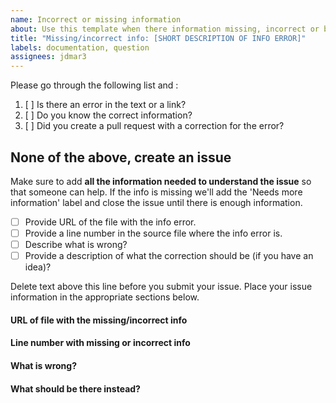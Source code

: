 ```yaml
---
name: Incorrect or missing information
about: Use this template when there information missing, incorrect or broken links, 
title: "Missing/incorrect info: [SHORT DESCRIPTION OF INFO ERROR]"
labels: documentation, question
assignees: jdmar3
---
```


Please go through the following list and :

1. [ ] Is there an error in the text or a link?
2. [ ] Do you know the correct information?
2. [ ] Did you create a pull request with a correction for the error?

None of the above, create an issue
------------------------------------------------------------------

Make sure to add **all the information needed to understand the issue** so that someone can help. If the info is missing we'll add the 'Needs more information' label and close the issue until there is enough information.

- [ ] Provide URL of the file with the info error.
- [ ] Provide a line number in the source file where the info error is.
- [ ] Describe what is wrong?
- [ ] Provide a description of what the correction should be (if you have an idea)?

Delete text above this line before you submit your issue. Place your issue information in the appropriate sections below. 

#### URL of file with the missing/incorrect info



#### Line number with missing or incorrect info



#### What is wrong?



#### What should be there instead?
